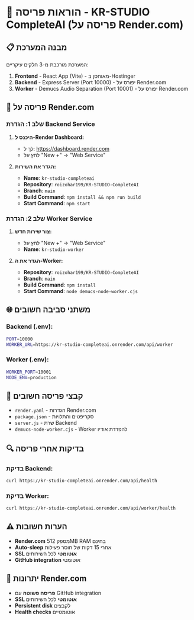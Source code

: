 # 🚀 הוראות פריסה - KR-STUDIO CompleteAI (פריסה על Render.com)

## 📋 **מבנה המערכת**

המערכת מורכבת מ-3 חלקים עיקריים:
1. **Frontend** - React App (Vite) - מאוחסן ב-Hostinger
2. **Backend** - Express Server (Port 10000) - יפורס על Render.com
3. **Worker** - Demucs Audio Separation (Port 10001) - יפורס על Render.com

## 🔧 **פריסה על Render.com**

### **שלב 1: הגדרת Backend Service**

1. **היכנס ל-Render Dashboard:**
   - לך ל: https://dashboard.render.com
   - לחץ על "New +" → "Web Service"

2. **הגדר את השירות:**
   - **Name**: `kr-studio-completeai`
   - **Repository**: `roizohar199/KR-STUDIO-CompleteAI`
   - **Branch**: `main`
   - **Build Command**: `npm install && npm run build`
   - **Start Command**: `npm start`

### **שלב 2: הגדרת Worker Service**

1. **צור שירות חדש:**
   - לחץ על "New +" → "Web Service"
   - **Name**: `kr-studio-worker`

2. **הגדר את ה-Worker:**
   - **Repository**: `roizohar199/KR-STUDIO-CompleteAI`
   - **Branch**: `main`
   - **Build Command**: `npm install`
   - **Start Command**: `node demucs-node-worker.cjs`

## 🌐 **משתני סביבה חשובים**

### **Backend (.env):**
```bash
PORT=10000
WORKER_URL=https://kr-studio-completeai.onrender.com/api/worker
```

### **Worker (.env):**
```bash
WORKER_PORT=10001
NODE_ENV=production
```

## 📁 **קבצי פריסה חשובים**

- `render.yaml` - הגדרות Render.com
- `package.json` - סקריפטים והתלויות
- `server.js` - שרת Backend
- `demucs-node-worker.cjs` - Worker להפרדת אודיו

## 🔍 **בדיקות אחרי פריסה**

### **בדיקת Backend:**
```bash
curl https://kr-studio-completeai.onrender.com/api/health
```

### **בדיקת Worker:**
```bash
curl https://kr-studio-completeai.onrender.com/api/worker/health
```

## ⚠️ **הערות חשובות**

- **Render.com** מספק 512MB RAM בחינם
- **Auto-sleep** אחרי 15 דקות של חוסר פעילות
- **SSL אוטומטי** לכל השירותים
- **GitHub integration** אוטומטי

## 🚀 **יתרונות Render.com**

- **פריסה פשוטה** עם GitHub integration
- **SSL אוטומטי** לכל השירותים
- **Persistent disk** לקבצים
- **Health checks** אוטומטיים
